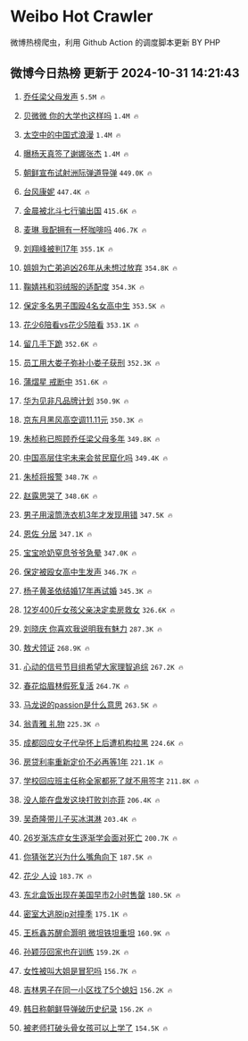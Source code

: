# Weibo Hot Crawler 



微博热榜爬虫，利用 Github Action 的调度脚本更新 BY PHP 


## 微博今日热榜 更新于 2024-10-31 14:21:43 
1. [乔任梁父母发声](https://s.weibo.com/weibo?q=%23%E4%B9%94%E4%BB%BB%E6%A2%81%E7%88%B6%E6%AF%8D%E5%8F%91%E5%A3%B0%23&t=31&band_rank=1&Refer=top) `5.5M 🔥` 

1. [贝微微 你的大学也这样吗](https://s.weibo.com/weibo?q=%E8%B4%9D%E5%BE%AE%E5%BE%AE%20%E4%BD%A0%E7%9A%84%E5%A4%A7%E5%AD%A6%E4%B9%9F%E8%BF%99%E6%A0%B7%E5%90%97&t=31&band_rank=2&Refer=top) `1.4M 🔥` 

1. [太空中的中国式浪漫](https://s.weibo.com/weibo?q=%23%E5%A4%AA%E7%A9%BA%E4%B8%AD%E7%9A%84%E4%B8%AD%E5%9B%BD%E5%BC%8F%E6%B5%AA%E6%BC%AB%23&t=31&band_rank=3&Refer=top) `1.4M 🔥` 

1. [曝杨天真签了谢娜张杰](https://s.weibo.com/weibo?q=%23%E6%9B%9D%E6%9D%A8%E5%A4%A9%E7%9C%9F%E7%AD%BE%E4%BA%86%E8%B0%A2%E5%A8%9C%E5%BC%A0%E6%9D%B0%23&t=31&band_rank=4&Refer=top) `1.4M 🔥` 

1. [朝鲜宣布试射洲际弹道导弹](https://s.weibo.com/weibo?q=%23%E6%9C%9D%E9%B2%9C%E5%AE%A3%E5%B8%83%E8%AF%95%E5%B0%84%E6%B4%B2%E9%99%85%E5%BC%B9%E9%81%93%E5%AF%BC%E5%BC%B9%23&t=31&band_rank=5&Refer=top) `449.0K 🔥` 

1. [台风康妮](https://s.weibo.com/weibo?q=%E5%8F%B0%E9%A3%8E%E5%BA%B7%E5%A6%AE&t=31&band_rank=6&Refer=top) `447.4K 🔥` 

1. [金晨被北斗七行骗出国](https://s.weibo.com/weibo?q=%E9%87%91%E6%99%A8%E8%A2%AB%E5%8C%97%E6%96%97%E4%B8%83%E8%A1%8C%E9%AA%97%E5%87%BA%E5%9B%BD&t=31&band_rank=7&Refer=top) `415.6K 🔥` 

1. [麦琳 我配拥有一杯咖啡吗](https://s.weibo.com/weibo?q=%E9%BA%A6%E7%90%B3%20%E6%88%91%E9%85%8D%E6%8B%A5%E6%9C%89%E4%B8%80%E6%9D%AF%E5%92%96%E5%95%A1%E5%90%97&t=31&band_rank=8&Refer=top) `406.7K 🔥` 

1. [刘翔峰被判17年](https://s.weibo.com/weibo?q=%23%E5%88%98%E7%BF%94%E5%B3%B0%E8%A2%AB%E5%88%A417%E5%B9%B4%23&t=31&band_rank=9&Refer=top) `355.1K 🔥` 

1. [姐姐为亡弟追凶26年从未想过放弃](https://s.weibo.com/weibo?q=%23%E5%A7%90%E5%A7%90%E4%B8%BA%E4%BA%A1%E5%BC%9F%E8%BF%BD%E5%87%B626%E5%B9%B4%E4%BB%8E%E6%9C%AA%E6%83%B3%E8%BF%87%E6%94%BE%E5%BC%83%23&t=31&band_rank=10&Refer=top) `354.8K 🔥` 

1. [鞠婧祎和羽绒服的适配度](https://s.weibo.com/weibo?q=%23%E9%9E%A0%E5%A9%A7%E7%A5%8E%E5%92%8C%E7%BE%BD%E7%BB%92%E6%9C%8D%E7%9A%84%E9%80%82%E9%85%8D%E5%BA%A6%23&t=31&band_rank=11&Refer=top) `354.3K 🔥` 

1. [保定多名男子围殴4名女高中生](https://s.weibo.com/weibo?q=%23%E4%BF%9D%E5%AE%9A%E5%A4%9A%E5%90%8D%E7%94%B7%E5%AD%90%E5%9B%B4%E6%AE%B44%E5%90%8D%E5%A5%B3%E9%AB%98%E4%B8%AD%E7%94%9F%23&t=31&band_rank=12&Refer=top) `353.5K 🔥` 

1. [花少6陪看vs花少5陪看](https://s.weibo.com/weibo?q=%E8%8A%B1%E5%B0%916%E9%99%AA%E7%9C%8Bvs%E8%8A%B1%E5%B0%915%E9%99%AA%E7%9C%8B&t=31&band_rank=13&Refer=top) `353.1K 🔥` 

1. [留几手下跪](https://s.weibo.com/weibo?q=%E7%95%99%E5%87%A0%E6%89%8B%E4%B8%8B%E8%B7%AA&t=31&band_rank=14&Refer=top) `352.6K 🔥` 

1. [员工用大娄子弥补小娄子获刑](https://s.weibo.com/weibo?q=%23%E5%91%98%E5%B7%A5%E7%94%A8%E5%A4%A7%E5%A8%84%E5%AD%90%E5%BC%A5%E8%A1%A5%E5%B0%8F%E5%A8%84%E5%AD%90%E8%8E%B7%E5%88%91%23&t=31&band_rank=15&Refer=top) `352.3K 🔥` 

1. [蒲熠星 戒断中](https://s.weibo.com/weibo?q=%E8%92%B2%E7%86%A0%E6%98%9F%20%E6%88%92%E6%96%AD%E4%B8%AD&t=31&band_rank=16&Refer=top) `351.6K 🔥` 

1. [华为见非凡品牌计划](https://s.weibo.com/weibo?q=%23%E5%8D%8E%E4%B8%BA%E8%A7%81%E9%9D%9E%E5%87%A1%E5%93%81%E7%89%8C%E8%AE%A1%E5%88%92%23&t=31&band_rank=17&Refer=top) `350.9K 🔥` 

1. [京东月黑风高空调11.11元](https://s.weibo.com/weibo?q=%23%E4%BA%AC%E4%B8%9C%E6%9C%88%E9%BB%91%E9%A3%8E%E9%AB%98%E7%A9%BA%E8%B0%8311.11%E5%85%83%23&t=31&band_rank=18&Refer=top) `350.3K 🔥` 

1. [朱桢称已照顾乔任梁父母多年](https://s.weibo.com/weibo?q=%23%E6%9C%B1%E6%A1%A2%E7%A7%B0%E5%B7%B2%E7%85%A7%E9%A1%BE%E4%B9%94%E4%BB%BB%E6%A2%81%E7%88%B6%E6%AF%8D%E5%A4%9A%E5%B9%B4%23&t=31&band_rank=19&Refer=top) `349.8K 🔥` 

1. [中国高层住宅未来会贫民窟化吗](https://s.weibo.com/weibo?q=%23%E4%B8%AD%E5%9B%BD%E9%AB%98%E5%B1%82%E4%BD%8F%E5%AE%85%E6%9C%AA%E6%9D%A5%E4%BC%9A%E8%B4%AB%E6%B0%91%E7%AA%9F%E5%8C%96%E5%90%97%23&t=31&band_rank=20&Refer=top) `349.4K 🔥` 

1. [朱桢将报警](https://s.weibo.com/weibo?q=%23%E6%9C%B1%E6%A1%A2%E5%B0%86%E6%8A%A5%E8%AD%A6%23&t=31&band_rank=21&Refer=top) `348.7K 🔥` 

1. [赵露思哭了](https://s.weibo.com/weibo?q=%E8%B5%B5%E9%9C%B2%E6%80%9D%E5%93%AD%E4%BA%86&t=31&band_rank=22&Refer=top) `348.6K 🔥` 

1. [男子用滚筒洗衣机3年才发现用错](https://s.weibo.com/weibo?q=%23%E7%94%B7%E5%AD%90%E7%94%A8%E6%BB%9A%E7%AD%92%E6%B4%97%E8%A1%A3%E6%9C%BA3%E5%B9%B4%E6%89%8D%E5%8F%91%E7%8E%B0%E7%94%A8%E9%94%99%23&t=31&band_rank=23&Refer=top) `347.5K 🔥` 

1. [恩佐 分居](https://s.weibo.com/weibo?q=%E6%81%A9%E4%BD%90%20%E5%88%86%E5%B1%85&t=31&band_rank=24&Refer=top) `347.1K 🔥` 

1. [宝宝呛奶窒息爷爷急晕](https://s.weibo.com/weibo?q=%23%E5%AE%9D%E5%AE%9D%E5%91%9B%E5%A5%B6%E7%AA%92%E6%81%AF%E7%88%B7%E7%88%B7%E6%80%A5%E6%99%95%23&t=31&band_rank=25&Refer=top) `347.0K 🔥` 

1. [保定被殴女高中生发声](https://s.weibo.com/weibo?q=%23%E4%BF%9D%E5%AE%9A%E8%A2%AB%E6%AE%B4%E5%A5%B3%E9%AB%98%E4%B8%AD%E7%94%9F%E5%8F%91%E5%A3%B0%23&t=31&band_rank=26&Refer=top) `346.7K 🔥` 

1. [杨子黄圣依结婚17年再试婚](https://s.weibo.com/weibo?q=%23%E6%9D%A8%E5%AD%90%E9%BB%84%E5%9C%A3%E4%BE%9D%E7%BB%93%E5%A9%9A17%E5%B9%B4%E5%86%8D%E8%AF%95%E5%A9%9A%23&t=31&band_rank=27&Refer=top) `345.3K 🔥` 

1. [12岁400斤女孩父亲决定卖房救女](https://s.weibo.com/weibo?q=%2312%E5%B2%81400%E6%96%A4%E5%A5%B3%E5%AD%A9%E7%88%B6%E4%BA%B2%E5%86%B3%E5%AE%9A%E5%8D%96%E6%88%BF%E6%95%91%E5%A5%B3%23&t=31&band_rank=28&Refer=top) `326.6K 🔥` 

1. [刘晓庆 你喜欢我说明我有魅力](https://s.weibo.com/weibo?q=%E5%88%98%E6%99%93%E5%BA%86%20%E4%BD%A0%E5%96%9C%E6%AC%A2%E6%88%91%E8%AF%B4%E6%98%8E%E6%88%91%E6%9C%89%E9%AD%85%E5%8A%9B&t=31&band_rank=29&Refer=top) `287.3K 🔥` 

1. [敖犬领证](https://s.weibo.com/weibo?q=%23%E6%95%96%E7%8A%AC%E9%A2%86%E8%AF%81%23&t=31&band_rank=30&Refer=top) `268.9K 🔥` 

1. [心动的信号节目组希望大家理智追综](https://s.weibo.com/weibo?q=%23%E5%BF%83%E5%8A%A8%E7%9A%84%E4%BF%A1%E5%8F%B7%E8%8A%82%E7%9B%AE%E7%BB%84%E5%B8%8C%E6%9C%9B%E5%A4%A7%E5%AE%B6%E7%90%86%E6%99%BA%E8%BF%BD%E7%BB%BC%23&t=31&band_rank=31&Refer=top) `267.2K 🔥` 

1. [春花焰眉林假死复活](https://s.weibo.com/weibo?q=%E6%98%A5%E8%8A%B1%E7%84%B0%E7%9C%89%E6%9E%97%E5%81%87%E6%AD%BB%E5%A4%8D%E6%B4%BB&t=31&band_rank=32&Refer=top) `264.7K 🔥` 

1. [马龙说的passion是什么意思](https://s.weibo.com/weibo?q=%23%E9%A9%AC%E9%BE%99%E8%AF%B4%E7%9A%84passion%E6%98%AF%E4%BB%80%E4%B9%88%E6%84%8F%E6%80%9D%23&t=31&band_rank=33&Refer=top) `263.5K 🔥` 

1. [翁青雅 礼物](https://s.weibo.com/weibo?q=%E7%BF%81%E9%9D%92%E9%9B%85%20%E7%A4%BC%E7%89%A9&t=31&band_rank=34&Refer=top) `225.3K 🔥` 

1. [成都回应女子代孕怀上后遭机构拉黑](https://s.weibo.com/weibo?q=%23%E6%88%90%E9%83%BD%E5%9B%9E%E5%BA%94%E5%A5%B3%E5%AD%90%E4%BB%A3%E5%AD%95%E6%80%80%E4%B8%8A%E5%90%8E%E9%81%AD%E6%9C%BA%E6%9E%84%E6%8B%89%E9%BB%91%23&t=31&band_rank=35&Refer=top) `224.6K 🔥` 

1. [房贷利率重新定价不必再等1年](https://s.weibo.com/weibo?q=%23%E6%88%BF%E8%B4%B7%E5%88%A9%E7%8E%87%E9%87%8D%E6%96%B0%E5%AE%9A%E4%BB%B7%E4%B8%8D%E5%BF%85%E5%86%8D%E7%AD%891%E5%B9%B4%23&t=31&band_rank=36&Refer=top) `221.1K 🔥` 

1. [学校回应班主任称全家都死了就不用签字](https://s.weibo.com/weibo?q=%23%E5%AD%A6%E6%A0%A1%E5%9B%9E%E5%BA%94%E7%8F%AD%E4%B8%BB%E4%BB%BB%E7%A7%B0%E5%85%A8%E5%AE%B6%E9%83%BD%E6%AD%BB%E4%BA%86%E5%B0%B1%E4%B8%8D%E7%94%A8%E7%AD%BE%E5%AD%97%23&t=31&band_rank=37&Refer=top) `211.8K 🔥` 

1. [没人能在盘发这块打败刘亦菲](https://s.weibo.com/weibo?q=%23%E6%B2%A1%E4%BA%BA%E8%83%BD%E5%9C%A8%E7%9B%98%E5%8F%91%E8%BF%99%E5%9D%97%E6%89%93%E8%B4%A5%E5%88%98%E4%BA%A6%E8%8F%B2%23&t=31&band_rank=38&Refer=top) `206.4K 🔥` 

1. [吴奇隆带儿子买冰淇淋](https://s.weibo.com/weibo?q=%23%E5%90%B4%E5%A5%87%E9%9A%86%E5%B8%A6%E5%84%BF%E5%AD%90%E4%B9%B0%E5%86%B0%E6%B7%87%E6%B7%8B%23&t=31&band_rank=39&Refer=top) `203.4K 🔥` 

1. [26岁渐冻症女生逐渐学会面对死亡](https://s.weibo.com/weibo?q=%2326%E5%B2%81%E6%B8%90%E5%86%BB%E7%97%87%E5%A5%B3%E7%94%9F%E9%80%90%E6%B8%90%E5%AD%A6%E4%BC%9A%E9%9D%A2%E5%AF%B9%E6%AD%BB%E4%BA%A1%23&t=31&band_rank=40&Refer=top) `200.7K 🔥` 

1. [你猜张艺兴为什么嘴角向下](https://s.weibo.com/weibo?q=%E4%BD%A0%E7%8C%9C%E5%BC%A0%E8%89%BA%E5%85%B4%E4%B8%BA%E4%BB%80%E4%B9%88%E5%98%B4%E8%A7%92%E5%90%91%E4%B8%8B&t=31&band_rank=41&Refer=top) `187.5K 🔥` 

1. [花少 人设](https://s.weibo.com/weibo?q=%E8%8A%B1%E5%B0%91%20%E4%BA%BA%E8%AE%BE&t=31&band_rank=42&Refer=top) `183.7K 🔥` 

1. [东北盒饭出现在美国早市2小时售罄](https://s.weibo.com/weibo?q=%23%E4%B8%9C%E5%8C%97%E7%9B%92%E9%A5%AD%E5%87%BA%E7%8E%B0%E5%9C%A8%E7%BE%8E%E5%9B%BD%E6%97%A9%E5%B8%822%E5%B0%8F%E6%97%B6%E5%94%AE%E7%BD%84%23&t=31&band_rank=43&Refer=top) `180.5K 🔥` 

1. [密室大逃脱ip对撞季](https://s.weibo.com/weibo?q=%23%E5%AF%86%E5%AE%A4%E5%A4%A7%E9%80%83%E8%84%B1ip%E5%AF%B9%E6%92%9E%E5%AD%A3%23&t=31&band_rank=44&Refer=top) `175.1K 🔥` 

1. [王栎鑫苏醒俞灏明 微坦铁坦重坦](https://s.weibo.com/weibo?q=%E7%8E%8B%E6%A0%8E%E9%91%AB%E8%8B%8F%E9%86%92%E4%BF%9E%E7%81%8F%E6%98%8E%20%E5%BE%AE%E5%9D%A6%E9%93%81%E5%9D%A6%E9%87%8D%E5%9D%A6&t=31&band_rank=45&Refer=top) `160.9K 🔥` 

1. [孙颖莎回家也在训练](https://s.weibo.com/weibo?q=%23%E5%AD%99%E9%A2%96%E8%8E%8E%E5%9B%9E%E5%AE%B6%E4%B9%9F%E5%9C%A8%E8%AE%AD%E7%BB%83%23&t=31&band_rank=46&Refer=top) `159.2K 🔥` 

1. [女性被叫大姐是冒犯吗](https://s.weibo.com/weibo?q=%23%E5%A5%B3%E6%80%A7%E8%A2%AB%E5%8F%AB%E5%A4%A7%E5%A7%90%E6%98%AF%E5%86%92%E7%8A%AF%E5%90%97%23&t=31&band_rank=47&Refer=top) `156.7K 🔥` 

1. [吉林男子在同一小区找了5个媳妇](https://s.weibo.com/weibo?q=%23%E5%90%89%E6%9E%97%E7%94%B7%E5%AD%90%E5%9C%A8%E5%90%8C%E4%B8%80%E5%B0%8F%E5%8C%BA%E6%89%BE%E4%BA%865%E4%B8%AA%E5%AA%B3%E5%A6%87%23&t=31&band_rank=48&Refer=top) `156.2K 🔥` 

1. [韩日称朝鲜导弹破历史纪录](https://s.weibo.com/weibo?q=%23%E9%9F%A9%E6%97%A5%E7%A7%B0%E6%9C%9D%E9%B2%9C%E5%AF%BC%E5%BC%B9%E7%A0%B4%E5%8E%86%E5%8F%B2%E7%BA%AA%E5%BD%95%23&t=31&band_rank=49&Refer=top) `156.2K 🔥` 

1. [被老师打破头骨女孩可以上学了](https://s.weibo.com/weibo?q=%23%E8%A2%AB%E8%80%81%E5%B8%88%E6%89%93%E7%A0%B4%E5%A4%B4%E9%AA%A8%E5%A5%B3%E5%AD%A9%E5%8F%AF%E4%BB%A5%E4%B8%8A%E5%AD%A6%E4%BA%86%23&t=31&band_rank=50&Refer=top) `154.5K 🔥` 

